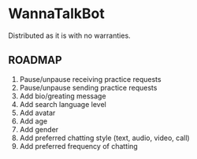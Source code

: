 # WannaTalkBot

Distributed as it is with no warranties.

## ROADMAP

1. Pause/unpause receiving practice requests
1. Pause/unpause sending practice requests
1. Add bio/greating message
1. Add search language level
1. Add avatar
1. Add age
1. Add gender
1. Add preferred chatting style (text, audio, video, call)
1. Add preferred frequency of chatting
